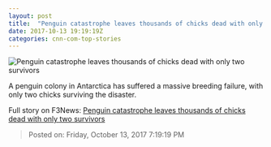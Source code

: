 ```yaml
---
layout: post
title:  "Penguin catastrophe leaves thousands of chicks dead with only two survivors"
date: 2017-10-13 19:19:19Z
categories: cnn-com-top-stories
---
```


![Penguin catastrophe leaves thousands of chicks dead with only two survivors](http://i2.cdn.cnn.com/cnnnext/dam/assets/171013112659-01-adelie-penguin-chick-super-tease.jpg)

A penguin colony in Antarctica has suffered a massive breeding failure, with only two chicks surviving the disaster.


Full story on F3News: [Penguin catastrophe leaves thousands of chicks dead with only two survivors](http://www.f3nws.com/n/xkBgF)

> Posted on: Friday, October 13, 2017 7:19:19 PM
